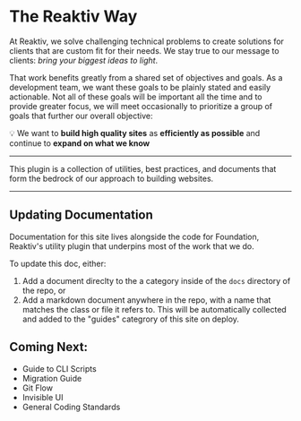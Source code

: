 # The Reaktiv Way
At Reaktiv, we solve challenging technical problems to create solutions for clients that are custom fit for their needs. We stay true to our message to clients: *bring your biggest ideas to light*.

That work benefits greatly from a shared set of objectives and goals. As a development team, we want these goals to be plainly stated and easily actionable. Not all of these goals will be important all the time and to provide greater focus, we will meet occasionally to prioritize a group of goals that further our overall objective:


💡 We want to **build high quality sites** as **efficiently as possible** and continue to **expand on what we know**

---
This plugin is a collection of utilities, best practices, and documents that form the bedrock of our approach to building websites.

---

## Updating Documentation

Documentation for this site lives alongside the code for Foundation, Reaktiv's utility plugin that underpins most of the work that we do.

To update this doc, either:
1. Add a document direclty to the a category inside of the `docs` directory of the repo, or
2. Add a markdown document anywhere in the repo, with a name that matches the class or file it refers to. This will be automatically collected and added to the "guides" categrory of this site on deploy.


## Coming Next:
- Guide to CLI Scripts
- Migration Guide
- Git Flow
- Invisible UI
- General Coding Standards
